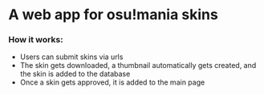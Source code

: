 # A web app for osu!mania skins

### How it works:
* Users can submit skins via urls
* The skin gets downloaded, a thumbnail automatically gets created, and the skin is added to the database
* Once a skin gets approved, it is added to the main page